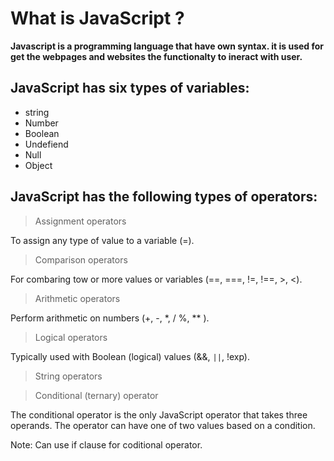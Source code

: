 # What is JavaScript ?

**Javascript is a programming language that have own syntax. it is used for get the webpages and websites the functionalty to ineract with user.**

## JavaScript has six types of variables: 

- string
- Number
- Boolean
- Undefiend
- Null
- Object


## JavaScript has the following types of operators:

> Assignment operators 

To assign any type of value to a variable (=).

>Comparison operators

For combaring tow or more values or variables (==, ===, !=, !==, >, <).

>Arithmetic operators

Perform arithmetic on numbers (+, -, *, / %, ** ).

> Logical operators

Typically used with Boolean (logical) values (&&, `||`, !exp).

> String operators

> Conditional (ternary) operator

The conditional operator is the only JavaScript operator that takes three operands. The operator can have one of two values based on a condition.

Note: Can use if clause for coditional operator.

 
